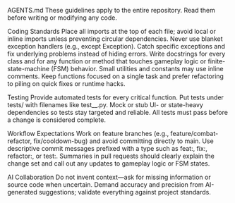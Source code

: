 AGENTS.md
These guidelines apply to the entire repository. Read them before writing or modifying any code.

Coding Standards
Place all imports at the top of each file; avoid local or inline imports unless preventing circular dependencies.
Never use blanket exception handlers (e.g., except Exception). Catch specific exceptions and fix underlying problems instead of hiding errors.
Write docstrings for every class and for any function or method that touches gameplay logic or finite-state-machine (FSM) behavior. Small utilities and constants may use inline comments.
Keep functions focused on a single task and prefer refactoring to piling on quick fixes or runtime hacks.

Testing
Provide automated tests for every critical function. Put tests under tests/ with filenames like test_<module>_<feature>.py.
Mock or stub UI- or state-heavy dependencies so tests stay targeted and reliable.
All tests must pass before a change is considered complete.

Workflow Expectations
Work on feature branches (e.g., feature/combat-refactor, fix/cooldown-bug) and avoid committing directly to main.
Use descriptive commit messages prefixed with a type such as feat:, fix:, refactor:, or test:.
Summaries in pull requests should clearly explain the change set and call out any updates to gameplay logic or FSM states.

AI Collaboration
Do not invent context—ask for missing information or source code when uncertain.
Demand accuracy and precision from AI-generated suggestions; validate everything against project standards.
